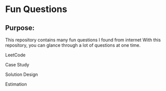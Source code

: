 Fun Questions
===============================
Purpose:
-------
This repository contains many fun questions I found from internet
With this repository, you can glance through a lot of questions at one time.


LeetCode

Case Study

Solution Design

Estimation
